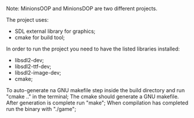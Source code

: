 Note:
MinionsOOP and MinionsDOP are two different projects.

The project uses: 
- SDL external library for graphics;
- cmake for build tool;

In order to run the project you need to have the listed libraries installed:
- libsdl2-dev;
- libsdl2-ttf-dev;
- libsdl2-image-dev;
- cmake;

To auto-generate na GNU makefile step inside the build directory and run "cmake .." in the terminal;
The cmake should generate a GNU makefile. After generation is complete run "make";
When compilation has completed run the binary with "./game";
